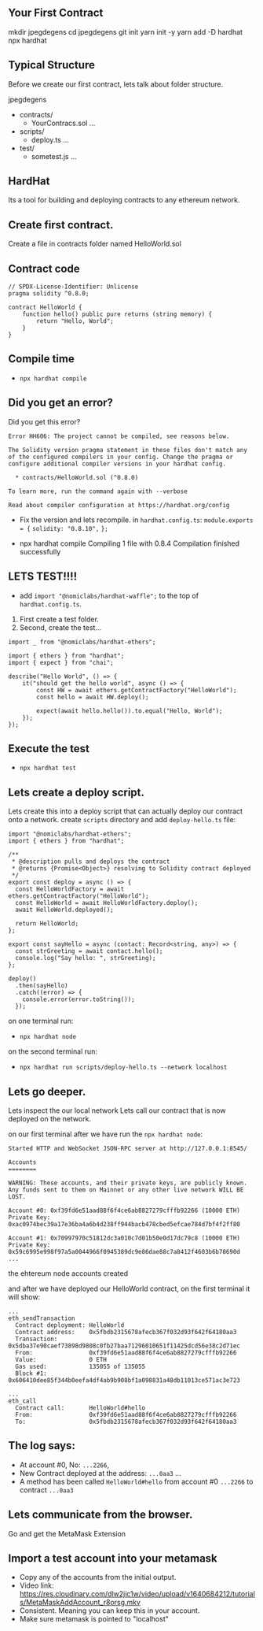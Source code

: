 ## Your First Contract

mkdir jpegdegens
cd jpegdegens
git init
yarn init -y
yarn add -D hardhat
npx hardhat

## Typical Structure

Before we create our first contract, lets talk about folder structure.

jpegdegens

- contracts/
  - YourContracs.sol
    ...
- scripts/
  - deploy.ts
    ...
- test/
  - sometest.js
    ...

## HardHat

Its a tool for building and deploying contracts to any ethereum network.

## Create first contract.

Create a file in contracts folder named HelloWorld.sol

## Contract code

```
// SPDX-License-Identifier: Unlicense
pragma solidity ^0.8.0;

contract HelloWorld {
    function hello() public pure returns (string memory) {
        return "Hello, World";
    }
}
```

## Compile time

- `npx hardhat compile`

## Did you get an error?

Did you get this error?

```
Error HH606: The project cannot be compiled, see reasons below.

The Solidity version pragma statement in these files don't match any of the configured compilers in your config. Change the pragma or configure additional compiler versions in your hardhat config.

  * contracts/HelloWorld.sol (^0.8.0)

To learn more, run the command again with --verbose

Read about compiler configuration at https://hardhat.org/config
```

- Fix the version and lets recompile. in `hardhat.config.ts`:
  `module.exports = {`
  `solidity: "0.8.10",`
  `};`

- npx hardhat compile
  Compiling 1 file with 0.8.4
  Compilation finished successfully

## LETS TEST!!!!

- add `import "@nomiclabs/hardhat-waffle";` to the top of `hardhat.config.ts`.

1. First create a test folder.
2. Second, create the test...

```
import _ from "@nomiclabs/hardhat-ethers";

import { ethers } from "hardhat";
import { expect } from "chai";

describe("Hello World", () => {
    it("should get the hello world", async () => {
        const HW = await ethers.getContractFactory("HelloWorld");
        const hello = await HW.deploy();

        expect(await hello.hello()).to.equal("Hello, World");
    });
});
```

## Execute the test

- `npx hardhat test`

## Lets create a deploy script.

Lets create this into a deploy script that can actually deploy our contract onto a network.
create `scripts` directory and add `deploy-hello.ts` file:

```
import "@nomiclabs/hardhat-ethers";
import { ethers } from "hardhat";

/**
 * @description pulls and deploys the contract
 * @returns {Promise<Object>} resolving to Solidity contract deployed
 */
export const deploy = async () => {
  const HelloWorldFactory = await ethers.getContractFactory("HelloWorld");
  const HelloWorld = await HelloWorldFactory.deploy();
  await HelloWorld.deployed();

  return HelloWorld;
};

export const sayHello = async (contact: Record<string, any>) => {
  const strGreeting = await contact.hello();
  console.log("Say hello: ", strGreeting);
};

deploy()
  .then(sayHello)
  .catch((error) => {
    console.error(error.toString());
  });
```

on one terminal run:

- `npx hardhat node`

on the second terminal run:

- `npx hardhat run scripts/deploy-hello.ts --network localhost`

## Lets go deeper.

Lets inspect the our local network
Lets call our contract that is now deployed on the network.

on our first terminal after we have run the `npx hardhat node`:

```
Started HTTP and WebSocket JSON-RPC server at http://127.0.0.1:8545/

Accounts
========

WARNING: These accounts, and their private keys, are publicly known.
Any funds sent to them on Mainnet or any other live network WILL BE LOST.

Account #0: 0xf39fd6e51aad88f6f4ce6ab8827279cfffb92266 (10000 ETH)
Private Key: 0xac0974bec39a17e36ba4a6b4d238ff944bacb478cbed5efcae784d7bf4f2ff80

Account #1: 0x70997970c51812dc3a010c7d01b50e0d17dc79c8 (10000 ETH)
Private Key: 0x59c6995e998f97a5a0044966f0945389dc9e86dae88c7a8412f4603b6b78690d
...

```

the ehtereum node accounts created

and after we have deployed our HelloWorld contract, on the first terminal it will show:

```
...
eth_sendTransaction
  Contract deployment: HelloWorld
  Contract address:    0x5fbdb2315678afecb367f032d93f642f64180aa3
  Transaction:         0x5dba37e90caef73898d9808c0fb27baa71296010651f11425dcd56e38c2d71ec
  From:                0xf39fd6e51aad88f6f4ce6ab8827279cfffb92266
  Value:               0 ETH
  Gas used:            135055 of 135055
  Block #1:            0x606410dee85f344b0eefa4df4ab9b908bf1a098831a48db11013ce571ac3e723

...
eth_call
  Contract call:       HelloWorld#hello
  From:                0xf39fd6e51aad88f6f4ce6ab8827279cfffb92266
  To:                  0x5fbdb2315678afecb367f032d93f642f64180aa3

```

## The log says:

- At account #0, No: `...2266`,
- New Contract deployed at the address: `...0aa3`
  ...
- A method has been called `HelloWorld#hello` from account #0 `...2266` to contract `...0aa3`

## Lets communicate from the browser.

Go and get the MetaMask Extension

## Import a test account into your metamask

- Copy any of the accounts from the initial output.
- Video link: https://res.cloudinary.com/dlw2jic1w/video/upload/v1640684212/tutorials/MetaMaskAddAccount_r8orsg.mkv
- Consistent. Meaning you can keep this in your account.
- Make sure metamask is pointed to "localhost"
